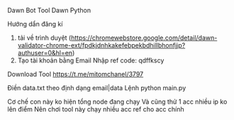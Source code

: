 Dawn Bot
Tool Dawn Python

Hướng dẩn đăng kí
1. tải về trình duyệt (https://chromewebstore.google.com/detail/dawn-validator-chrome-ext/fpdkjdnhkakefebpekbdhillbhonfjjp?authuser=0&hl=en)
2. Tạo tài khoản bằng Email
Nhập ref code: qdffkscy

Download Tool
https://t.me/mitomchanel/3797

Điền data.txt theo định dạng email|data
Lệnh python main.py

Cơ chế con này ko hiện tổng node đang chạy
Và cũng thử 1 acc nhiều ip ko lên điểm
Nên chơi tool này chạy nhiều acc ref cho acc chính
